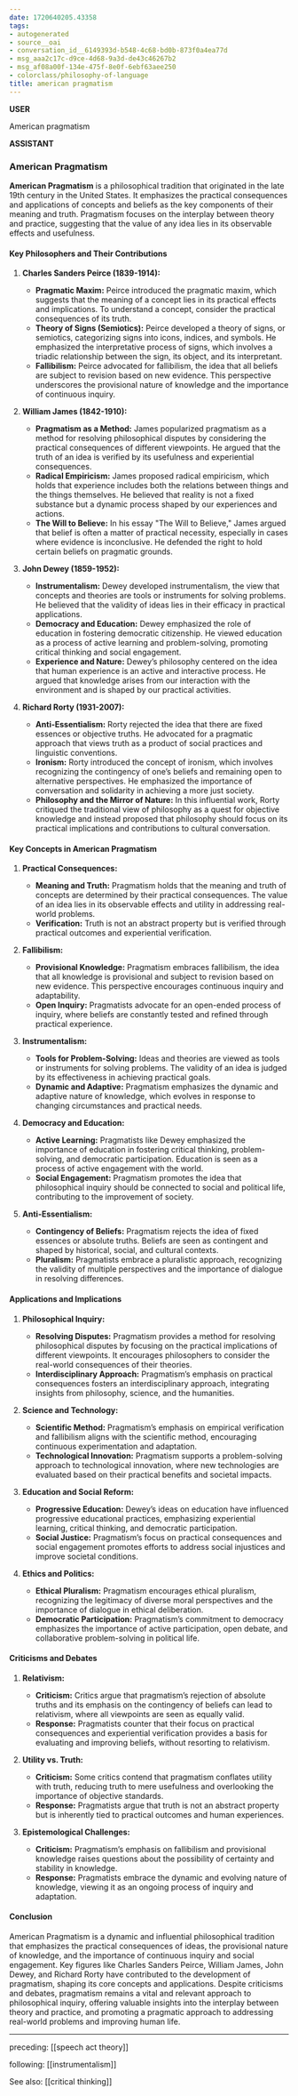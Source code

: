 ```yaml
---
date: 1720640205.43358
tags:
- autogenerated
- source__oai
- conversation_id__6149393d-b548-4c68-bd0b-873f0a4ea77d
- msg_aaa2c17c-d9ce-4d68-9a3d-de43c46267b2
- msg_af08a00f-134e-475f-8e0f-6ebf63aee250
- colorclass/philosophy-of-language
title: american pragmatism
---
```


**USER**

American pragmatism


**ASSISTANT**

### American Pragmatism

**American Pragmatism** is a philosophical tradition that originated in the late 19th century in the United States. It emphasizes the practical consequences and applications of concepts and beliefs as the key components of their meaning and truth. Pragmatism focuses on the interplay between theory and practice, suggesting that the value of any idea lies in its observable effects and usefulness.

#### Key Philosophers and Their Contributions

1. **Charles Sanders Peirce (1839-1914):**
   - **Pragmatic Maxim:** Peirce introduced the pragmatic maxim, which suggests that the meaning of a concept lies in its practical effects and implications. To understand a concept, consider the practical consequences of its truth.
   - **Theory of Signs (Semiotics):** Peirce developed a theory of signs, or semiotics, categorizing signs into icons, indices, and symbols. He emphasized the interpretative process of signs, which involves a triadic relationship between the sign, its object, and its interpretant.
   - **Fallibilism:** Peirce advocated for fallibilism, the idea that all beliefs are subject to revision based on new evidence. This perspective underscores the provisional nature of knowledge and the importance of continuous inquiry.

2. **William James (1842-1910):**
   - **Pragmatism as a Method:** James popularized pragmatism as a method for resolving philosophical disputes by considering the practical consequences of different viewpoints. He argued that the truth of an idea is verified by its usefulness and experiential consequences.
   - **Radical Empiricism:** James proposed radical empiricism, which holds that experience includes both the relations between things and the things themselves. He believed that reality is not a fixed substance but a dynamic process shaped by our experiences and actions.
   - **The Will to Believe:** In his essay "The Will to Believe," James argued that belief is often a matter of practical necessity, especially in cases where evidence is inconclusive. He defended the right to hold certain beliefs on pragmatic grounds.

3. **John Dewey (1859-1952):**
   - **Instrumentalism:** Dewey developed instrumentalism, the view that concepts and theories are tools or instruments for solving problems. He believed that the validity of ideas lies in their efficacy in practical applications.
   - **Democracy and Education:** Dewey emphasized the role of education in fostering democratic citizenship. He viewed education as a process of active learning and problem-solving, promoting critical thinking and social engagement.
   - **Experience and Nature:** Dewey’s philosophy centered on the idea that human experience is an active and interactive process. He argued that knowledge arises from our interaction with the environment and is shaped by our practical activities.

4. **Richard Rorty (1931-2007):**
   - **Anti-Essentialism:** Rorty rejected the idea that there are fixed essences or objective truths. He advocated for a pragmatic approach that views truth as a product of social practices and linguistic conventions.
   - **Ironism:** Rorty introduced the concept of ironism, which involves recognizing the contingency of one’s beliefs and remaining open to alternative perspectives. He emphasized the importance of conversation and solidarity in achieving a more just society.
   - **Philosophy and the Mirror of Nature:** In this influential work, Rorty critiqued the traditional view of philosophy as a quest for objective knowledge and instead proposed that philosophy should focus on its practical implications and contributions to cultural conversation.

#### Key Concepts in American Pragmatism

1. **Practical Consequences:**
   - **Meaning and Truth:** Pragmatism holds that the meaning and truth of concepts are determined by their practical consequences. The value of an idea lies in its observable effects and utility in addressing real-world problems.
   - **Verification:** Truth is not an abstract property but is verified through practical outcomes and experiential verification.

2. **Fallibilism:**
   - **Provisional Knowledge:** Pragmatism embraces fallibilism, the idea that all knowledge is provisional and subject to revision based on new evidence. This perspective encourages continuous inquiry and adaptability.
   - **Open Inquiry:** Pragmatists advocate for an open-ended process of inquiry, where beliefs are constantly tested and refined through practical experience.

3. **Instrumentalism:**
   - **Tools for Problem-Solving:** Ideas and theories are viewed as tools or instruments for solving problems. The validity of an idea is judged by its effectiveness in achieving practical goals.
   - **Dynamic and Adaptive:** Pragmatism emphasizes the dynamic and adaptive nature of knowledge, which evolves in response to changing circumstances and practical needs.

4. **Democracy and Education:**
   - **Active Learning:** Pragmatists like Dewey emphasized the importance of education in fostering critical thinking, problem-solving, and democratic participation. Education is seen as a process of active engagement with the world.
   - **Social Engagement:** Pragmatism promotes the idea that philosophical inquiry should be connected to social and political life, contributing to the improvement of society.

5. **Anti-Essentialism:**
   - **Contingency of Beliefs:** Pragmatism rejects the idea of fixed essences or absolute truths. Beliefs are seen as contingent and shaped by historical, social, and cultural contexts.
   - **Pluralism:** Pragmatists embrace a pluralistic approach, recognizing the validity of multiple perspectives and the importance of dialogue in resolving differences.

#### Applications and Implications

1. **Philosophical Inquiry:**
   - **Resolving Disputes:** Pragmatism provides a method for resolving philosophical disputes by focusing on the practical implications of different viewpoints. It encourages philosophers to consider the real-world consequences of their theories.
   - **Interdisciplinary Approach:** Pragmatism’s emphasis on practical consequences fosters an interdisciplinary approach, integrating insights from philosophy, science, and the humanities.

2. **Science and Technology:**
   - **Scientific Method:** Pragmatism’s emphasis on empirical verification and fallibilism aligns with the scientific method, encouraging continuous experimentation and adaptation.
   - **Technological Innovation:** Pragmatism supports a problem-solving approach to technological innovation, where new technologies are evaluated based on their practical benefits and societal impacts.

3. **Education and Social Reform:**
   - **Progressive Education:** Dewey’s ideas on education have influenced progressive educational practices, emphasizing experiential learning, critical thinking, and democratic participation.
   - **Social Justice:** Pragmatism’s focus on practical consequences and social engagement promotes efforts to address social injustices and improve societal conditions.

4. **Ethics and Politics:**
   - **Ethical Pluralism:** Pragmatism encourages ethical pluralism, recognizing the legitimacy of diverse moral perspectives and the importance of dialogue in ethical deliberation.
   - **Democratic Participation:** Pragmatism’s commitment to democracy emphasizes the importance of active participation, open debate, and collaborative problem-solving in political life.

#### Criticisms and Debates

1. **Relativism:**
   - **Criticism:** Critics argue that pragmatism’s rejection of absolute truths and its emphasis on the contingency of beliefs can lead to relativism, where all viewpoints are seen as equally valid.
   - **Response:** Pragmatists counter that their focus on practical consequences and experiential verification provides a basis for evaluating and improving beliefs, without resorting to relativism.

2. **Utility vs. Truth:**
   - **Criticism:** Some critics contend that pragmatism conflates utility with truth, reducing truth to mere usefulness and overlooking the importance of objective standards.
   - **Response:** Pragmatists argue that truth is not an abstract property but is inherently tied to practical outcomes and human experiences.

3. **Epistemological Challenges:**
   - **Criticism:** Pragmatism’s emphasis on fallibilism and provisional knowledge raises questions about the possibility of certainty and stability in knowledge.
   - **Response:** Pragmatists embrace the dynamic and evolving nature of knowledge, viewing it as an ongoing process of inquiry and adaptation.

#### Conclusion

American Pragmatism is a dynamic and influential philosophical tradition that emphasizes the practical consequences of ideas, the provisional nature of knowledge, and the importance of continuous inquiry and social engagement. Key figures like Charles Sanders Peirce, William James, John Dewey, and Richard Rorty have contributed to the development of pragmatism, shaping its core concepts and applications. Despite criticisms and debates, pragmatism remains a vital and relevant approach to philosophical inquiry, offering valuable insights into the interplay between theory and practice, and promoting a pragmatic approach to addressing real-world problems and improving human life.


---

preceding: [[speech act theory]]  


following: [[instrumentalism]]

See also: [[critical thinking]]